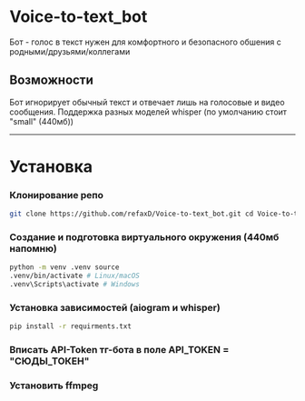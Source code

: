# Voice-to-text_bot
Бот - голос в текст нужен для комфортного и безопасного обшения с родными/друзьями/коллегами

## Возможности
Бот игнорирует обычный текст и отвечает лишь на голосовые и видео сообщения.
Поддержка разных моделей whisper (по умолчанию стоит "small" (440мб))

---

# Установка
### Клонирование репо
```bash
git clone https://github.com/refaxD/Voice-to-text_bot.git cd Voice-to-text_bot
```
### Создание и подготовка виртуального окружения (440мб напомню)
```bash
python -m venv .venv source
.venv/bin/activate # Linux/macOS
.venv\Scripts\activate # Windows
```
### Установка зависимостей (aiogram и whisper)
```bash
pip install -r requirments.txt
```
### Вписать API-Token тг-бота в поле API_TOKEN = "СЮДЫ_ТОКЕН"
### Установить ffmpeg
